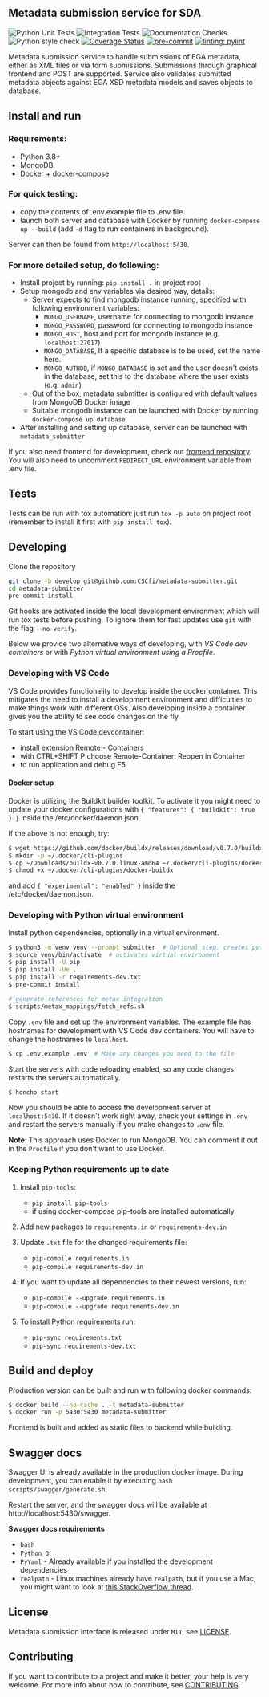 ## Metadata submission service for SDA

![Python Unit Tests](https://github.com/CSCfi/metadata-submitter/workflows/Python%20Unit%20Tests/badge.svg)
![Integration Tests](https://github.com/CSCfi/metadata-submitter/workflows/Integration%20Tests/badge.svg)
![Documentation Checks](https://github.com/CSCfi/metadata-submitter/workflows/Documentation%20Checks/badge.svg)
![Python style check](https://github.com/CSCfi/metadata-submitter/workflows/Python%20style%20check/badge.svg)
[![Coverage Status](https://coveralls.io/repos/github/CSCfi/metadata-submitter/badge.svg?branch=master)](https://coveralls.io/github/CSCfi/metadata-submitter?branch=master)
[![pre-commit](https://img.shields.io/badge/pre--commit-enabled-brightgreen?logo=pre-commit&logoColor=white)](https://github.com/pre-commit/pre-commit)
[![linting: pylint](https://img.shields.io/badge/linting-pylint-yellowgreen)](https://github.com/PyCQA/pylint)

Metadata submission service to handle submissions of EGA metadata, either as XML files or via form submissions. Submissions through graphical frontend and POST are supported.
Service also validates submitted metadata objects against EGA XSD metadata models and saves objects to database.

## Install and run

### Requirements:
- Python 3.8+
- MongoDB
- Docker + docker-compose

### For quick testing:
- copy the contents of .env.example file to .env file
- launch both server and database with Docker by running `docker-compose up --build` (add `-d` flag to run containers in background).

Server can then be found from `http://localhost:5430`.

### For more detailed setup, do following:
- Install project by running: `pip install .` in project root
- Setup mongodb and env variables via desired way, details:
  - Server expects to find mongodb instance running, specified with following environment variables:
    - `MONGO_USERNAME`, username for connecting to mongodb instance
    - `MONGO_PASSWORD`, password for connecting to mongodb instance
    - `MONGO_HOST`, host and port for mongodb instance (e.g. `localhost:27017`)
    - `MONGO_DATABASE`, If a specific database is to be used, set the name here.
    - `MONGO_AUTHDB`, if `MONGO_DATABASE` is set and the user doesn't exists in the database, set this to the database where the user exists (e.g. `admin`)
  - Out of the box, metadata submitter is configured with default values from MongoDB Docker image
  - Suitable mongodb instance can be launched with Docker by running `docker-compose up database`
- After installing and setting up database, server can be launched with `metadata_submitter`

If you also need frontend for development, check out [frontend repository](https://github.com/CSCfi/metadata-submitter-frontend/). You will also need to uncomment `REDIRECT_URL` environment variable from .env file.

## Tests

Tests can be run with tox automation: just run `tox -p auto` on project root (remember to install it first with `pip install tox`).

## Developing

Clone the repository
```bash
git clone -b develop git@github.com:CSCfi/metadata-submitter.git
cd metadata-submitter
pre-commit install
```

Git hooks are activated inside the local development environment which will run tox tests before pushing. To ignore them for fast updates use `git` with the flag `--no-verify`.

Below we provide two alternative ways of developing, with _VS Code dev containers_ or with _Python virtual environment using a Procfile_.

### Developing with VS Code

VS Code provides functionality to develop inside the docker container. This mitigates the need to install a development environment and difficulties to make things work with different OSs. Also developing inside a container gives you the ability to see code changes on the fly.

To start using the VS Code devcontainer:
- install extension Remote - Containers
- with CTRL+SHIFT P choose Remote-Container: Reopen in Container
- to run application and debug F5

#### Docker setup

Docker is utilizing the Buildkit builder toolkit. To activate it you might need to update your docker configurations with `{ "features": { "buildkit": true } }` inside the /etc/docker/daemon.json.

If the above is not enough, try:
```bash
$ wget https://github.com/docker/buildx/releases/download/v0.7.0/buildx-v0.7.0.linux-amd64
$ mkdir -p ~/.docker/cli-plugins
$ cp ~/Downloads/buildx-v0.7.0.linux-amd64 ~/.docker/cli-plugins/docker-buildx
$ chmod +x ~/.docker/cli-plugins/docker-buildx
```
and add `{ "experimental": "enabled" }` inside the /etc/docker/daemon.json.

### Developing with Python virtual environment

Install python dependencies, optionally in a virtual environment.

```bash
$ python3 -m venv venv --prompt submitter  # Optional step, creates python virtual environment
$ source venv/bin/activate  # activates virtual environment
$ pip install -U pip
$ pip install -Ue .
$ pip install -r requirements-dev.txt
$ pre-commit install

# generate references for metax integration
$ scripts/metax_mappings/fetch_refs.sh
```

Copy `.env` file and set up the environment variables.
The example file has hostnames for development with VS Code dev containers. You will have to change the hostnames to `localhost`.

```bash
$ cp .env.example .env  # Make any changes you need to the file
```

Start the servers with code reloading enabled, so any code changes restarts the servers automatically.

```bash
$ honcho start
```

Now you should be able to access the development server at `localhost:5430`.
If it doesn't work right away, check your settings in `.env` and restart the servers manually if you make changes to `.env` file.

**Note**: This approach uses Docker to run MongoDB. You can comment it out in the `Procfile` if you don't want to use Docker.

### Keeping Python requirements up to date

1. Install `pip-tools`:
    * `pip install pip-tools`
    * if using docker-compose pip-tools are installed automatically

2. Add new packages to `requirements.in` or `requirements-dev.in`

3. Update `.txt` file for the changed requirements file:
    * `pip-compile requirements.in`
    * `pip-compile requirements-dev.in`

4. If you want to update all dependencies to their newest versions, run:
    * `pip-compile --upgrade requirements.in`
    * `pip-compile --upgrade requirements-dev.in`

5. To install Python requirements run:
    * `pip-sync requirements.txt`
    * `pip-sync requirements-dev.txt`


## Build and deploy

Production version can be built and run with following docker commands:
```bash
$ docker build --no-cache . -t metadata-submitter
$ docker run -p 5430:5430 metadata-submitter
```

Frontend is built and added as static files to backend while building.

## Swagger docs

Swagger UI is already available in the production docker image. During development, you can enable it by executing `bash scripts/swagger/generate.sh`.

Restart the server, and the swagger docs will be available at http://localhost:5430/swagger.

**Swagger docs requirements**
- `bash`
- `Python 3`
- `PyYaml` - Already available if you installed the development dependencies
- `realpath` - Linux machines already have `realpath`, but if you use a Mac, you might want to look at [this StackOverflow thread](https://stackoverflow.com/questions/3572030/bash-script-absolute-path-with-os-x).


## License

Metadata submission interface is released under `MIT`, see [LICENSE](LICENSE).

## Contributing

If you want to contribute to a project and make it better, your help is very welcome. For more info about how to contribute, see [CONTRIBUTING](CONTRIBUTING.md).
